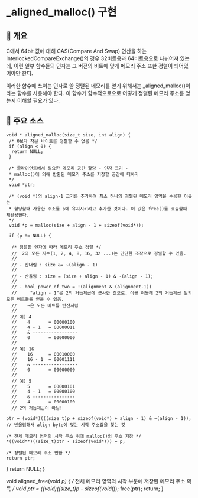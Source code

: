 # _aligned_malloc() 구현
## 📢 개요

 C에서 64bit 값에 대해 CAS(Compare And Swap) 연산을 하는 InterlockedCompareExchange()의 경우 32비트용과 64비트용으로 나뉘어져 있는데, 이런 일부 함수들의 인자는 그 버전의 비트에 맞게 메모리 주소 또한 정렬이 되어있어야만 한다.
 
 이러한 함수에 쓰이는 인자로 쓸 정렬된 메모리를 얻기 위해서는 _aligned_malloc()이라는 함수를 사용해야 한다. 이 함수가 함수적으로으로 어떻게 정렬된 메모리 주소를 얻는지 이해할 필요가 있다.
      

## 📌 주요 소스

    void * aligned_malloc(size_t size, int align) {
     /* 0보다 작은 바이트를 정렬할 수 없음 */
     if (align < 0) {
      return NULL;
     }

     /* 클라이언트에서 필요한 메모리 공간 할당 - 인자 크기 -
     * malloc()에 의해 반환된 메모리 주소를 저장할 공간에 더하기
     */
     void *ptr;

     /* (void *)의 align-1 크기를 추가하여 최소 하나의 정렬된 메모리 영역을 수용한 이유는
     * 할당할때 사용한 주소를 p에 유지시키려고 추가한 것이다. 이 값은 free()를 호출할때 재활용한다.
     */
     void *p = malloc(size + align - 1 + sizeof(void*));

     if (p != NULL) {

      /* 정렬할 인자에 따라 메모리 주소 정렬 */
      //  2의 모든 지수(1, 2, 4, 8, 16, 32 ...)는 간단한 조작으로 정렬할 수 있음.
      //
      // - 반내림 : size &= ~(align - 1)
      //
      // - 반올림 : size = (size + align - 1) & ~(align - 1);
      //
      // - bool power_of_two = !(alignment & (alignment-1)) 
      //	 "align - 1"은 2의 거듭제곱에 근사한 값으로, 이를 이용해 2의 거듭제곱 밑의 모든 비트들을 얻을 수 있음. 
      //	~은 모든 비트를 반전시킴
      //
      // 예) 4
      //	4		= 00000100
      //	4 - 1	= 00000011
      //	& -----------------
      //	0		= 00000000
      //
      // 예) 16
      //	16		= 00010000
      //	16 - 1	= 00001111
      //	& -----------------
      //	0		= 00000000
      //
      // 예) 5
      //	5		= 00000101
      //	4 - 1	= 00000100
      //	& ----------------
      //	4		= 00000100
      // 2의 거듭제곱이 아님!

    ptr = (void*)(((size_t)p + sizeof(void*) + align - 1) & ~(align - 1));
    // 반올림해서 align byte에 맞는 시작 주소값을 찾는 것

    /* 전체 메모리 영역의 시작 주소 위에 malloc()의 주소 저장 */
    *((void**)((size_t)ptr - sizeof(void*))) = p;

    /* 정렬된 메모리 주소 반환 */
    return ptr;
   }
   return NULL;
  }

  void aligned_free(void *p) {
   /* 전체 메모리 영역의 시작 부분에 저장된 메모리 주소 획득 */
   void *ptr = *((void**)((size_t)p - sizeof(void*)));
   free(ptr);
   return;
  }
